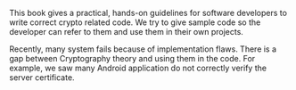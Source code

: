This book gives a practical, hands-on guidelines for software developers to write correct crypto related code. We try to give sample code so the developer can refer to them and use them in their own projects. 

Recently, many system fails because of implementation flaws. There is a gap between Cryptography theory and using them in the code. For example, we saw many Android application do not correctly verify the server certificate. 

